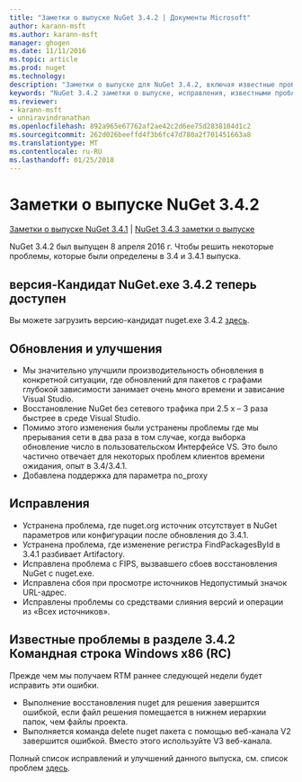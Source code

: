 ```yaml
---
title: "Заметки о выпуске NuGet 3.4.2 | Документы Microsoft"
author: karann-msft
ms.author: karann-msft
manager: ghogen
ms.date: 11/11/2016
ms.topic: article
ms.prod: nuget
ms.technology: 
description: "Заметки о выпуске для NuGet 3.4.2, включая известные проблемы, исправленные ошибки, добавленные функции и DCR."
keywords: "NuGet 3.4.2 заметки о выпуске, исправления, известными проблемами, добавлены функции, DCR"
ms.reviewer:
- karann-msft
- unniravindranathan
ms.openlocfilehash: 892a965e67762af2ae42c2d6ee75d2838104d1c2
ms.sourcegitcommit: 262d026beeffd4f3b6fc47d780a2f701451663a8
ms.translationtype: MT
ms.contentlocale: ru-RU
ms.lasthandoff: 01/25/2018
---
```

# <a name="nuget-342-release-notes"></a>Заметки о выпуске NuGet 3.4.2

[Заметки о выпуске NuGet 3.4.1](../release-notes/nuget-3.4.1.md) | [NuGet 3.4.3 заметки о выпуске](../release-notes/nuget-3.4.3.md)

NuGet 3.4.2 был выпущен 8 апреля 2016 г. Чтобы решить некоторые проблемы, которые были определены в 3.4 и 3.4.1 выпуска.

## <a name="nugetexe-342-rc-is-now-available"></a>версия-Кандидат NuGet.exe 3.4.2 теперь доступен

Вы можете загрузить версию-кандидат nuget.exe 3.4.2 [здесь](https://dist.nuget.org/index.html).

## <a name="updates-and-improvements"></a>Обновления и улучшения

* Мы значительно улучшили производительность обновления в конкретной ситуации, где обновлений для пакетов с графами глубокой зависимости занимает очень много времени и зависание Visual Studio.
* Восстановление NuGet без сетевого трафика при 2.5 x – 3 раза быстрее в среде Visual Studio.
* Помимо этого изменения были устранены проблемы где мы прерывания сети в два раза в том случае, когда выборка обновление число в пользовательском Интерфейсе VS. Это было частично отвечает для некоторых проблем клиентов времени ожидания, опыт в 3.4/3.4.1.
* Добавлена поддержка для параметра no_proxy

## <a name="fixes"></a>Исправления

* Устранена проблема, где nuget.org источник отсутствует в NuGet параметров или конфигурации после обновления до 3.4.1.
* Устранена проблема, где изменение регистра FindPackagesById в 3.4.1 разбивает Artifactory.
* Исправлена проблема с FIPS, вызвавшего сбоев восстановления NuGet с nuget.exe.
* Исправлена сбоя при просмотре источников Недопустимый значок URL-адрес.
* Исправлены проблемы со средствами слияния версий и операции из «Всех источников».

## <a name="known-issues-in-342-windows-x86-commandline-rc"></a>Известные проблемы в разделе 3.4.2 Командная строка Windows x86 (RC)

Прежде чем мы получаем RTM раннее следующей недели будет исправить эти ошибки.

*  Выполнение восстановления nuget для решения завершится ошибкой, если файл решения помещается в нижнем иерархии папок, чем файлы проекта.
*  Выполняется команда delete nuget пакета с помощью веб-канала V2 завершится ошибкой. Вместо этого используйте V3 веб-канала.


Полный список исправлений и улучшений данного выпуска, см. список проблем [здесь](https://github.com/NuGet/Home/issues?utf8=%E2%9C%93&q=is%3Aissue+milestone%3A3.4.2++is%3Aclosed+).